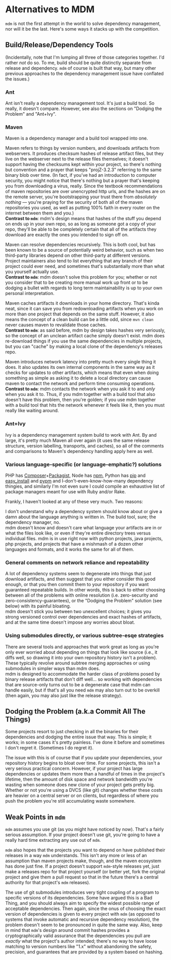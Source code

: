 Alternatives to MDM
===================

```mdm``` is not the first attempt in the world to solve dependency management, nor will it be the last.
Here's some ways it stacks up with the competition.



Build/Release/Dependency Tools
------------------------------

(Incidentally, note that I'm lumping all three of those categories together.  I'd rather *not* do so.  To me, build should be quite distinctly separate from release and dependency.
```mdm``` of course is built that way, but many other previous approaches to the dependency management issue have conflated the issues.)


### Ant

Ant isn't really a dependency management tool.  It's just a build tool.  So really, it doesn't compare.  However, see also the sections on "Dodging the Problem" and "Ant+Ivy".


### Maven

Maven is a dependency manager and a build tool wrapped into one.

Maven refers to things by version numbers, and downloads artifacts from webservers.
It produces checksum hashes of release artifact files, but they live on the webserver next to the release files themselves; it doesn't support having the checksums kept within your project,
so there's nothing but convention and a prayer that keeps "projZ-3.2.3" referring to the same binary blob over time.
(In fact, if you've had an introduction to computer security, you might notice that there's nothing but a prayer that's keeping you from downloading a virus, really.
Since the textbook recommendations of maven repositories are over unencrypted http urls, and the hashes are on the remote server, you're bootstrapping your trust there from *absolutely nothing* &mdash; you're praying for the security of both all of the maven repositories you used, as well as putting 100% faith in every router on the internet between them and you.)  
**Contrast to ```mdm```**:
mdm's design means that hashes of the stuff you depend on ends up in your own repo, so as long as someone got a copy of your repo, they'll be able to be completely certain that all of the artifacts they download are exactly the ones you intended to sign off on.

Maven can resolve dependencies recursively.
This is both cool, but has been known to be a source of potentially weird behavior, such as when two third-party libraries depend on other third-party at different versions.
Project maintainers also tend to list everything that any branch of their project could ever need, and sometimes that's substantially more than what you yourself actually use.  
**Contrast to ```mdm```**:
mdm doesn't solve this problem for you; whether or not you consider that to be creating more manual work up front or to be dodging a bullet with regards to long term maintainability is up to your own personal interpretation.

Maven caches artifacts it downloads in your home directory.
That's kinda neat, since it can save you from redownloading artifacts when you work on more than one project that depends on the same stuff.
However, it also means the concept of a clean build can be a little odd, since ```mvn clean``` never causes maven to revalidate those caches.  
**Contrast to ```mdm```**:
as said before, mdm by design takes hashes very seriously, so the concept of an unclean artifact cache simply doesn't exist.
mdm does re-download things if you use the same dependencies in multiple projects, but you can "cache" by making a local clone of the dependency's releases repo.

Maven introduces network latency into pretty much every single thing it does.
It also updates its own internal components in the same way as it checks for updates to other artifacts,
which means that even when doing something as simple as asking it to delete a local directory can cause maven to contact the network and perform time consuming operations.  
**Contrast to ```mdm```**:
mdm contacts the network when you ask it to and *only* when you ask it to.
Thus, if you mdm together with a build tool that also doesn't have this problem, then you're golden;
if you use mdm together with a build tool that hits the network whenever it feels like it, then you must really like waiting around.


### Ant+Ivy

Ivy is a dependency management system build to work with Ant.
By and large, it's pretty much Maven all over again (it uses the same release structure, version labelling, transports, and caches),
so all of the comments and comparisons to Maven's dependency handling apply here as well.


### Various language-specific (or language-emphatic?) solutions

PHP has [Composer](http://getcomposer.org/)+[Packagist](http://packagist.org/),
Node has [npm](https://npmjs.org/),
Python has [pip](http://www.pip-installer.org) and [easy_install](http://packages.python.org/distribute/easy_install.html) and [pypm](http://code.activestate.com/pypm/) and I-don't-even-know-how-many dependency thingies,
and similarly I'm not even sure I could compile an exhaustive list of package managers meant for use with Ruby and/or Rake.

Frankly, I haven't looked at any of these very much.  Two reasons:

I don't understand why a dependency system should know about or give a damn about the language anything is written in.  The build tool, sure;  the dependency manager, no.  
mdm doesn't know and doesn't care what language your artifacts are in or what the files look like, or even if they're entire directory trees versus individual files.
mdm is in use right now with python projects, java projects, php projects, and projects that have a mishmash of a dozen other languages and formats, and it works the same for all of them.


### General comments on network reliance and repeatability

A lot of dependency systems seem to degenerate into things that just download artifacts,
and then suggest that you either consider this good enough,
or that you then commit them to your repository if you want guaranteed repeatable builds.
In other words, this is back to either choosing between all of the problems with online resolution (i.e. zero-security and zero-consistency-guarantees),
or the "Dodging the Problem" solution (see below) with its painful bloating.  
mdm doesn't stick you between two unexcellent choices; it gives you strong versioned control over dependencies and exact hashes of artifacts, and at the same time doesn't impose any worries about bloat.


### Using submodules directly, or various subtree-esqe strategies

There are several tools and approaches that work great as long as you're only ever worried about depending on things that look like source (i.e., it diffs well, so drawing it into your own repository history isn't a problem).
These typically revolve around subtree merging approaches or using submodules in simpler ways than mdm does.  
mdm is designed to accommodate the harder class of problems posed by binary release artifacts that don't diff well... so working with dependencies that are source-only turns out to be a degenerate case that mdm can handle easily, but if that's all you need ```mdm``` may also turn out to be overkill (then again, you may also just like the release strategy).



Dodging the Problem (a.k.a Commit All The Things)
-------------------------------------------------

Some projects resort to just checking in all the binaries for their dependencies and dodging the entire issue that way.
This is simple; it works; in some cases it's pretty painless.  I've done it before and sometimes I don't regret it.  (Sometimes I do regret it).

The issue with this is of course that if you update your dependencies, your repository history begins to bloat over time.
For some projects, this isn't a very serious practical concern.
However, if your project has large dependencies or updates them more than a handful of times in the project's lifetime, then the amount of disk space and network bandwidth you're wasting when someone does new clone of your project gets pretty big.
Whether or not you're using a DVCS (like git) changes whether these costs are heavier on a central server or on clients, but regardless of where you push the problem you're still accumulating waste somewhere.



Weak Points in ```mdm```
------------------------

```mdm``` assumes you use git (as you might have noticed by now).  That's a fairly serious assumption.
If your project doesn't use git, you're going to have a really hard time extracting any use out of ```mdm```.

```mdm``` also hopes that the projects you want to depend on have published their releases in a way ```mdm``` understands.
This isn't any more or less of an assumption than maven projects make, though, and the maven ecosystem has done just fine.
If a project doesn't support ```mdm```-style releases yet, just make a releases repo for that project yourself (or better yet, fork the original project and give them a pull request so that in the future there's a central authority for that project's ```mdm``` releases).

The use of git submodules introduces very tight coupling of a program to specific versions of its dependencies.
Some have argued this is a Bad Thing, and you should always aim to specify the widest possible range of acceptable dependencies.
Then again, since the onus of choosing the exact version of dependencies is given to every project with ```mdm``` (as opposed to systems that invoke automatic and recursive dependency resolution),
 the problem doesn't seem to be pronounced in quite the same way.
Also, keep in mind that ```mdm```'s design around commit hashes provides a cryptographically valid assurance that the dependencies you pull are *exactly* what the project's author intended;
 there's no way to have loose matching to version numbers like "1.x" without abandoning the safety, precision, and guarantees that are provided by a system based on hashing.


